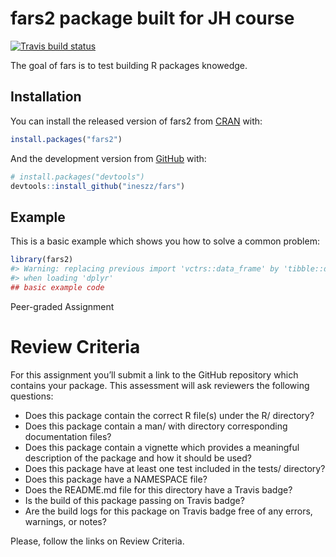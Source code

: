 
<!-- README.md is generated from README.Rmd. Please edit that file -->

# fars2 package built for JH course

<!-- badges: start -->

[![Travis build
status](https://travis-ci.com/ineszz/fars.svg?branch=master)](https://travis-ci.com/ineszz/fars)
<!-- badges: end -->

The goal of fars is to test building R packages knowedge.

## Installation

You can install the released version of fars2 from
[CRAN](https://CRAN.R-project.org) with:

``` r
install.packages("fars2")
```

And the development version from [GitHub](https://github.com/) with:

``` r
# install.packages("devtools")
devtools::install_github("ineszz/fars")
```

## Example

This is a basic example which shows you how to solve a common problem:

``` r
library(fars2)
#> Warning: replacing previous import 'vctrs::data_frame' by 'tibble::data_frame'
#> when loading 'dplyr'
## basic example code
```

Peer-graded Assignment

# Review Criteria

For this assignment you’ll submit a link to the GitHub repository which
contains your package. This assessment will ask reviewers the following
questions:

  - Does this package contain the correct R file(s) under the R/
    directory?
  - Does this package contain a man/ with directory corresponding
    documentation files?
  - Does this package contain a vignette which provides a meaningful
    description of the package and how it should be used?
  - Does this package have at least one test included in the tests/
    directory?
  - Does this package have a NAMESPACE file?
  - Does the README.md file for this directory have a Travis badge?
  - Is the build of this package passing on Travis badge?
  - Are the build logs for this package on Travis badge free of any
    errors, warnings, or notes?

Please, follow the links on Review Criteria.
